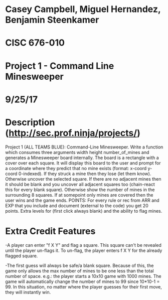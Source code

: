 # Casey Campbell, Miguel Hernandez, Benjamin Steenkamer  
# CISC 676-010  
# Project 1 - Command Line Minesweeper  
# 9/25/17  

# Description (http://sec.prof.ninja/projects/)  
Project 1 (ALL TEAMS BLUE): Command-Line Minesweeper. Write a function which
consumes three arguments width height number_of_mines and generates a
Minesweeper board internally. The board is a rectangle with a cover over each
square. It will display this board to the user and prompt for a coordinate where
they predict that no mine exists (format: x-coord y-coord 0-indexed). If they
struck a mine then they lose (let them know). Otherwise uncover the selected
square. If there are no adjacent mines then it should be blank and you uncover
all adjacent squares too (chain-react this for every blank square). Otherwise
show the number of mines in the surrounding 8 squares. If at somepoint only
mines are covered then the user wins and the game ends. POINTS: For every rule
or rec from ARR and EXP that you include and document (external to the code) you
get 20 points. Extra levels for (first click always blank) and the ability to
flag mines.  

# Extra Credit Features  
-A player can enter "f X Y" and flag a square. This square can't be revealed until the player un-flags it.
To un-flag, the player enters f X Y for the already flagged square.  

-The first guess will always be safe/a blank square. Because of this, the game only allows the max number of mines to be one less than the total number of space.
e.g.: the player starts a 10x10 game with 1000 mines. The game will automatically change the number of mines to 99 since 10*10-1 = 99. In this situation, no matter
where the player guesses for their first move, they will instantly win.

